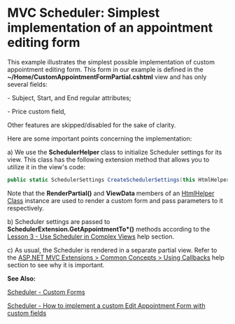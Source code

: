 # MVC Scheduler: Simplest implementation of an appointment editing form


<p>This example illustrates the simplest possible implementation of custom appointment editing form. This form in our example is defined in the <strong>~/Home/CustomAppointmentFormPartial.cshtml</strong> view and has only several fields:</p><p></p><p>- Subject, Start, and End regular attributes;</p><p>- Price custom field,</p><p></p><p>Other features are skipped/disabled for the sake of clarity.</p><p></p><p>Here are some important points concerning the implementation:</p><p></p><p>a) We use the <strong>SchedulerHelper </strong>class to initialize Scheduler settings for its view. This class has the following extension method that allows you to utilize it in the view's code:</p><p></p>

```cs
public static SchedulerSettings CreateSchedulerSettings(this HtmlHelper htmlHelper)
```

<p></p><p>Note that the <strong>RenderPartial()</strong> and <strong>ViewData </strong>members of an <a href="http://msdn.microsoft.com/en-us/library/system.web.mvc.htmlhelper(v=vs.108).aspx">HtmlHelper Class</a> instance are used to render a custom form and pass parameters to it respectively.</p><p></p><p>b) Scheduler settings are passed to <strong>SchedulerExtension.GetAppointmentTo*()</strong> methods according to the <a href="http://documentation.devexpress.com/#AspNet/CustomDocument11629">Lesson 3 - Use Scheduler in Complex Views</a> help section.</p><p></p><p>c) As usual, the Scheduler is rendered in a separate partial view. Refer to the <a href="http://documentation.devexpress.com/#AspNet/CustomDocument9052">ASP.NET MVC Extensions > Common Concepts > Using Callbacks</a> help section to see why it is important.</p><p></p><p><strong>See Also:</strong></p><p><a href="http://demos.devexpress.com/MVC/Scheduler/CustomForms">Scheduler - Custom Forms</a></p><p><a href="https://www.devexpress.com/Support/Center/p/E4520">Scheduler - How to implement a custom Edit Appointment Form with custom fields</a></p>

<br/>


